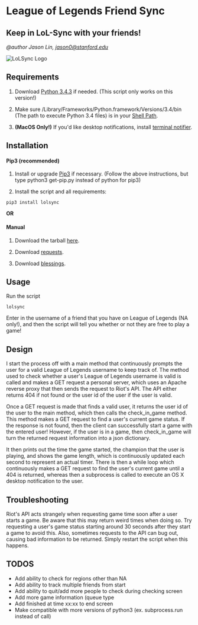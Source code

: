 # League of Legends Friend Sync

## Keep in LoL-Sync with your friends!

*@author Jason Lin, jason0@stanford.edu*

![LoLSync Logo](https://i.imgur.com/qF8uF4T.png?1 "LoLSync Logo")

## Requirements

1. Download [Python 3.4.3](https://www.python.org/downloads/release/python-343/) if needed. (This script only works on this version!)

2. Make sure /Library/Frameworks/Python.framework/Versions/3.4/bin (The path to execute
Python 3.4 files) is in your [Shell Path](https://coolestguidesontheplanet.com/add-shell-path-osx/).

3. **(MacOS Only!)** If you'd like desktop notifications, install [terminal notifier](https://github.com/julienXX/terminal-notifier).

## Installation

#### Pip3 (recommended)

1. Install or upgrade [Pip3](https://pip.pypa.io/en/stable/installing/) if necessary.
(Follow the above instructions, but type python3 get-pip.py instead of python for pip3)

2. Install the script and all requirements:

~~~
pip3 install lolsync
~~~

**OR**

#### Manual

1. Download the tarball [here](https://pypi.python.org/pypi/lolsync).

2. Download [requests](http://docs.python-requests.org/en/master/user/install/#install).

3. Download [blessings](https://pypi.python.org/pypi/blessings).

## Usage

Run the script

~~~
lolsync
~~~

Enter in the username of a friend that you have on League of Legends (NA only!), and then the script 
will tell you whether or not they are free to play a game!

## Design

I start the process off with a main method that continuously prompts the user for 
a valid League of Legends username to keep track of. The method used to check whether
a user's League of Legends username is valid is called and makes a GET request a personal 
server, which uses an Apache reverse proxy that then sends the request to Riot's API. The 
API either returns 404 if not found or the user id of the user if the user is valid. 

Once a GET request is made that finds a valid user, it returns the 
user id of the user to the main method, which then calls the check_in_game method. 
This method makes a GET request to find a user's current game status. If the response 
is not found, then the client can successfully start a game with the entered user! 
However, if the user is in a game, then check_in_game will turn the returned request 
information into a json dictionary. 

It then prints out the time the game started, the champion that the user is playing, 
and shows the game length, which is continuously updated each second to represent an actual 
timer. There is then a while loop which continuously makes a GET request to find the user's 
current game until a 404 is returned, whereas then a subprocess is called to execute an OS X 
desktop notification to the user.

## Troubleshooting

Riot's API acts strangely when requesting game time soon after a user starts a game. Be
aware that this may return weird times when doing so. Try requesting a user's game status
starting around 30 seconds after they start a game to avoid this. Also, sometimes requests 
to the API can bug out, causing bad information to be returned. Simply restart the script 
when this happens.

## TODOS

 * Add ability to check for regions other than NA
 * Add ability to track multiple friends from start
 * Add ability to quit/add more people to check during checking screen
 * Add more game information (queue type
 * Add finished at time xx:xx to end screen
 * Make compatible with more versions of python3 (ex. subprocess.run instead of call)
